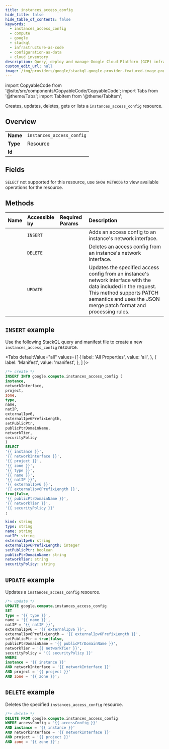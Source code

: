 ```yaml
---
title: instances_access_config
hide_title: false
hide_table_of_contents: false
keywords:
  - instances_access_config
  - compute
  - google
  - stackql
  - infrastructure-as-code
  - configuration-as-data
  - cloud inventory
description: Query, deploy and manage Google Cloud Platform (GCP) infrastructure and resources using SQL
custom_edit_url: null
image: /img/providers/google/stackql-google-provider-featured-image.png
---
```


import CopyableCode from '@site/src/components/CopyableCode/CopyableCode';
import Tabs from '@theme/Tabs';
import TabItem from '@theme/TabItem';

Creates, updates, deletes, gets or lists a <code>instances_access_config</code> resource.

## Overview
<table><tbody>
<tr><td><b>Name</b></td><td><code>instances_access_config</code></td></tr>
<tr><td><b>Type</b></td><td>Resource</td></tr>
<tr><td><b>Id</b></td><td><CopyableCode code="google.compute.instances_access_config" /></td></tr>
</tbody></table>

## Fields
`SELECT` not supported for this resource, use `SHOW METHODS` to view available operations for the resource.


## Methods
| Name | Accessible by | Required Params | Description |
|:-----|:--------------|:----------------|:------------|
| <CopyableCode code="add_access_config" /> | `INSERT` | <CopyableCode code="instance, networkInterface, project, zone" /> | Adds an access config to an instance's network interface. |
| <CopyableCode code="delete_access_config" /> | `DELETE` | <CopyableCode code="accessConfig, instance, networkInterface, project, zone" /> | Deletes an access config from an instance's network interface. |
| <CopyableCode code="update_access_config" /> | `UPDATE` | <CopyableCode code="instance, networkInterface, project, zone" /> | Updates the specified access config from an instance's network interface with the data included in the request. This method supports PATCH semantics and uses the JSON merge patch format and processing rules. |

## `INSERT` example

Use the following StackQL query and manifest file to create a new <code>instances_access_config</code> resource.

<Tabs
    defaultValue="all"
    values={[
        { label: 'All Properties', value: 'all', },
        { label: 'Manifest', value: 'manifest', },
    ]
}>
<TabItem value="all">

```sql
/*+ create */
INSERT INTO google.compute.instances_access_config (
instance,
networkInterface,
project,
zone,
type,
name,
natIP,
externalIpv6,
externalIpv6PrefixLength,
setPublicPtr,
publicPtrDomainName,
networkTier,
securityPolicy
)
SELECT 
'{{ instance }}',
'{{ networkInterface }}',
'{{ project }}',
'{{ zone }}',
'{{ type }}',
'{{ name }}',
'{{ natIP }}',
'{{ externalIpv6 }}',
'{{ externalIpv6PrefixLength }}',
true|false,
'{{ publicPtrDomainName }}',
'{{ networkTier }}',
'{{ securityPolicy }}'
;
```
</TabItem>
<TabItem value="manifest">

```yaml
kind: string
type: string
name: string
natIP: string
externalIpv6: string
externalIpv6PrefixLength: integer
setPublicPtr: boolean
publicPtrDomainName: string
networkTier: string
securityPolicy: string

```
</TabItem>
</Tabs>

## `UPDATE` example

Updates a <code>instances_access_config</code> resource.

```sql
/*+ update */
UPDATE google.compute.instances_access_config
SET 
type = '{{ type }}',
name = '{{ name }}',
natIP = '{{ natIP }}',
externalIpv6 = '{{ externalIpv6 }}',
externalIpv6PrefixLength = '{{ externalIpv6PrefixLength }}',
setPublicPtr = true|false,
publicPtrDomainName = '{{ publicPtrDomainName }}',
networkTier = '{{ networkTier }}',
securityPolicy = '{{ securityPolicy }}'
WHERE 
instance = '{{ instance }}'
AND networkInterface = '{{ networkInterface }}'
AND project = '{{ project }}'
AND zone = '{{ zone }}';
```

## `DELETE` example

Deletes the specified <code>instances_access_config</code> resource.

```sql
/*+ delete */
DELETE FROM google.compute.instances_access_config
WHERE accessConfig = '{{ accessConfig }}'
AND instance = '{{ instance }}'
AND networkInterface = '{{ networkInterface }}'
AND project = '{{ project }}'
AND zone = '{{ zone }}';
```
